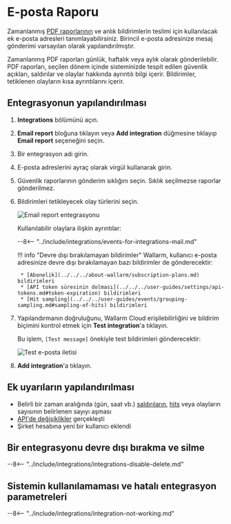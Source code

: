 # E-posta Raporu

Zamanlanmış [PDF raporlarının](../../../user-guides/search-and-filters/custom-report.md) ve anlık bildirimlerin teslimi için kullanılacak ek e-posta adresleri tanımlayabilirsiniz. Birincil e-posta adresinize mesaj gönderimi varsayılan olarak yapılandırılmıştır.

Zamanlanmış PDF raporları günlük, haftalık veya aylık olarak gönderilebilir. PDF raporları, seçilen dönem içinde sisteminizde tespit edilen güvenlik açıkları, saldırılar ve olaylar hakkında ayrıntılı bilgi içerir. Bildirimler, tetiklenen olayların kısa ayrıntılarını içerir.

## Entegrasyonun yapılandırılması

1. **Integrations** bölümünü açın.
1. **Email report** bloğuna tıklayın veya **Add integration** düğmesine tıklayıp **Email report** seçeneğini seçin. 
1. Bir entegrasyon adı girin.
1. E-posta adreslerini ayraç olarak virgül kullanarak girin.
1. Güvenlik raporlarının gönderim sıklığını seçin. Sıklık seçilmezse raporlar gönderilmez.
1. Bildirimleri tetikleyecek olay türlerini seçin.

    ![Email report entegrasyonu](../../../images/user-guides/settings/integrations/add-email-report-integration.png)

    Kullanılabilir olaylara ilişkin ayrıntılar:

    --8<-- "../include/integrations/events-for-integrations-mail.md"

    !!! info "Devre dışı bırakılamayan bildirimler"
        Wallarm, kullanıcı e-posta adresinize devre dışı bırakılamayan bazı bildirimler de gönderecektir:

        * [Abonelik](../../../about-wallarm/subscription-plans.md) bildirimleri
        * [API token süresinin dolması](../../../user-guides/settings/api-tokens.md#token-expiration) bildirimleri
        * [Hit sampling](../../../user-guides/events/grouping-sampling.md#sampling-of-hits) bildirimleri

1. Yapılandırmanın doğruluğunu, Wallarm Cloud erişilebilirliğini ve bildirim biçimini kontrol etmek için **Test integration**'a tıklayın.

    Bu işlem, `[Test message]` önekiyle test bildirimleri gönderecektir:

    ![Test e-posta iletisi](../../../images/user-guides/settings/integrations/test-email-scope-changed.png)

1. **Add integration**'a tıklayın.

## Ek uyarıların yapılandırılması

* Belirli bir zaman aralığında (gün, saat vb.) [saldırıların](../../../glossary-en.md#attack), [hits](../../../glossary-en.md#hit) veya olayların sayısının belirlenen sayıyı aşması
* [API'de değişiklikler](../../../api-discovery/track-changes.md) gerçekleşti
* Şirket hesabına yeni bir kullanıcı eklendi

## Bir entegrasyonu devre dışı bırakma ve silme

--8<-- "../include/integrations/integrations-disable-delete.md"

## Sistemin kullanılamaması ve hatalı entegrasyon parametreleri

--8<-- "../include/integrations/integration-not-working.md"